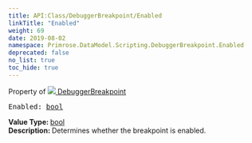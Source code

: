 ```yaml
---
title: API:Class/DebuggerBreakpoint/Enabled
linkTitle: "Enabled"
weight: 69
date: 2019-08-02
namespace: Primrose.DataModel.Scripting.DebuggerBreakpoint.Enabled
deprecated: false
no_list: true
toc_hide: true
---
```

Property of <a href="/docs/api-reference/Class/DebuggerBreakpoint"><img src="/icons/silk/breakpoint.png"/>&nbsp;DebuggerBreakpoint</a>
<pre class="method-declaration">
Enabled: <a class="type" href="/docs/api-reference/System/Primitives#boolean">bool</a></pre>
<b>Value Type: </b>
<a class="type" href="/docs/api-reference/System/Primitives#boolean">bool</a>
<br/>
<b>Description: </b>
Determines whether the breakpoint is enabled.

